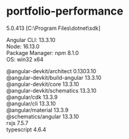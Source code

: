 # portfolio-performance

5.0.413 [C:\Program Files\dotnet\sdk]  

Angular CLI: 13.3.10  
Node: 16.13.0  
Package Manager: npm 8.1.0  
OS: win32 x64  

@angular-devkit/architect       0.1303.10  
@angular-devkit/build-angular   13.3.10  
@angular-devkit/core            13.3.10  
@angular-devkit/schematics      13.3.10  
@angular/cdk                    13.3.9  
@angular/cli                    13.3.10  
@angular/material               13.3.9  
@schematics/angular             13.3.10  
rxjs                            7.5.7  
typescript                      4.6.4  
